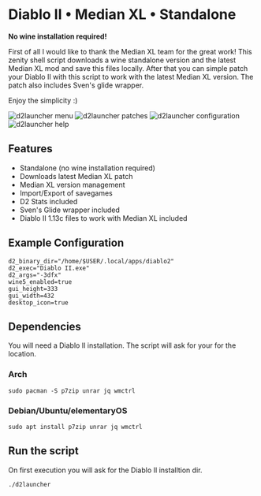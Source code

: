 # Diablo II • Median XL • Standalone

**No wine installation required!**

First of all I would like to thank the Median XL team for the great work! This zenity shell script downloads a wine standalone version and the latest Median XL mod and save this files locally. After that you can simple patch your Diablo II with this script to work with the latest Median XL version. The patch also includes Sven's glide wrapper.

Enjoy the simplicity :)

![d2launcher menu](https://raw.githubusercontent.com/murkl/d2launcher/master/res/screenshots/menu.png)
![d2launcher patches](https://raw.githubusercontent.com/murkl/d2launcher/master/res/screenshots/patches.png)
![d2launcher configuration](https://raw.githubusercontent.com/murkl/d2launcher/master/res/screenshots/configuration.png)
![d2launcher help](https://raw.githubusercontent.com/murkl/d2launcher/master/res/screenshots/help.png)

## Features
* Standalone (no wine installation required)
* Downloads latest Median XL patch
* Median XL version management
* Import/Export of savegames
* D2 Stats included
* Sven's Glide wrapper included
* Diablo II 1.13c files to work with Median XL included

## Example Configuration
```
d2_binary_dir="/home/$USER/.local/apps/diablo2"
d2_exec="Diablo II.exe"
d2_args="-3dfx"
wine5_enabled=true
gui_height=333
gui_width=432
desktop_icon=true
```

## Dependencies
You will need a Diablo II installation. The script will ask for your for the location.

### Arch
```
sudo pacman -S p7zip unrar jq wmctrl
```

### Debian/Ubuntu/elementaryOS
```
sudo apt install p7zip unrar jq wmctrl
```

## Run the script
On first execution you will ask for the Diablo II installtion dir.

```
./d2launcher
```
